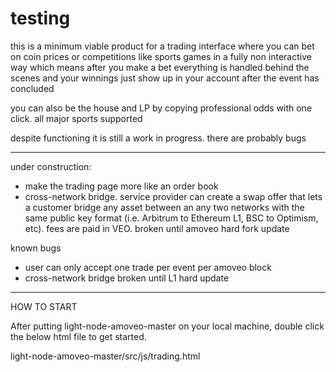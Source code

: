 # testing

this is a minimum viable product for a trading interface where you can bet on coin prices or competitions like sports games in a fully non interactive way which means after you make a bet everything is handled behind the scenes and your winnings just show up in your account after the event has concluded

you can also be the house and LP by copying professional odds with one click. all major sports supported

despite functioning it is still a work in progress. there are probably bugs

------------------------------------------------------------------------------------------------------------------------------------------

under construction:

- make the trading page more like an order book
- cross-network bridge. service provider can create a swap offer that lets a customer bridge any asset between an any two networks with the same public key format (i.e. Arbitrum to Ethereum L1, BSC to Optimism, etc). fees are paid in VEO. broken until amoveo hard fork update

known bugs

- user can only accept one trade per event per amoveo block
- cross-network bridge broken until L1 hard update

------------------------------------------------------------------------------------------------------------------------------------------

HOW TO START

After putting light-node-amoveo-master on your local machine, double click the below html file to get started.

light-node-amoveo-master/src/js/trading.html
